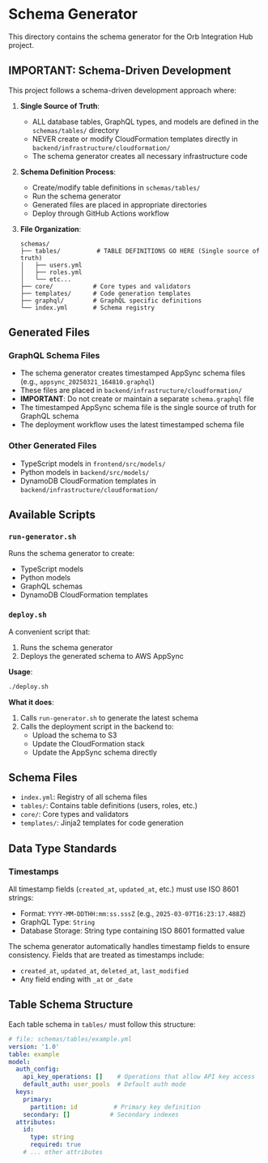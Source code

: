# Schema Generator

This directory contains the schema generator for the Orb Integration Hub project.

## IMPORTANT: Schema-Driven Development

This project follows a schema-driven development approach where:

1. **Single Source of Truth**: 
   - ALL database tables, GraphQL types, and models are defined in the `schemas/tables/` directory
   - NEVER create or modify CloudFormation templates directly in `backend/infrastructure/cloudformation/`
   - The schema generator creates all necessary infrastructure code

2. **Schema Definition Process**:
   - Create/modify table definitions in `schemas/tables/`
   - Run the schema generator
   - Generated files are placed in appropriate directories
   - Deploy through GitHub Actions workflow

3. **File Organization**:
   ```
   schemas/
   ├── tables/          # TABLE DEFINITIONS GO HERE (Single source of truth)
   │   ├── users.yml
   │   ├── roles.yml
   │   └── etc...
   ├── core/           # Core types and validators
   ├── templates/      # Code generation templates
   ├── graphql/        # GraphQL specific definitions
   └── index.yml       # Schema registry
   ```

## Generated Files

### GraphQL Schema Files
- The schema generator creates timestamped AppSync schema files (e.g., `appsync_20250321_164810.graphql`)
- These files are placed in `backend/infrastructure/cloudformation/`
- **IMPORTANT**: Do not create or maintain a separate `schema.graphql` file
- The timestamped AppSync schema file is the single source of truth for GraphQL schema
- The deployment workflow uses the latest timestamped schema file

### Other Generated Files
- TypeScript models in `frontend/src/models/`
- Python models in `backend/src/models/`
- DynamoDB CloudFormation templates in `backend/infrastructure/cloudformation/`

## Available Scripts

### `run-generator.sh`

Runs the schema generator to create:
- TypeScript models
- Python models
- GraphQL schemas
- DynamoDB CloudFormation templates

### `deploy.sh`

A convenient script that:
1. Runs the schema generator
2. Deploys the generated schema to AWS AppSync

**Usage**:
```bash
./deploy.sh
```

**What it does**:
1. Calls `run-generator.sh` to generate the latest schema
2. Calls the deployment script in the backend to:
   - Upload the schema to S3
   - Update the CloudFormation stack
   - Update the AppSync schema directly

## Schema Files

- `index.yml`: Registry of all schema files
- `tables/`: Contains table definitions (users, roles, etc.)
- `core/`: Core types and validators
- `templates/`: Jinja2 templates for code generation

## Data Type Standards

### Timestamps
All timestamp fields (`created_at`, `updated_at`, etc.) must use ISO 8601 strings:
- Format: `YYYY-MM-DDTHH:mm:ss.sssZ` (e.g., `2025-03-07T16:23:17.488Z`)
- GraphQL Type: `String`
- Database Storage: String type containing ISO 8601 formatted value

The schema generator automatically handles timestamp fields to ensure consistency. Fields that are treated as timestamps include:
- `created_at`, `updated_at`, `deleted_at`, `last_modified`
- Any field ending with `_at` or `_date`

## Table Schema Structure

Each table schema in `tables/` must follow this structure:
```yaml
# file: schemas/tables/example.yml
version: '1.0'
table: example
model:
  auth_config:
    api_key_operations: []    # Operations that allow API key access
    default_auth: user_pools  # Default auth mode
  keys:
    primary:
      partition: id          # Primary key definition
    secondary: []           # Secondary indexes
  attributes:
    id:
      type: string
      required: true
    # ... other attributes
```